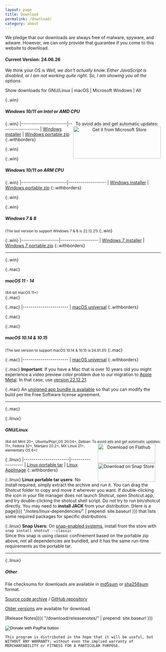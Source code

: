 ```yaml
---
layout: page
title: Download
permalink: /download/
category: about
---
```


We pledge that our downloads are always free of
malware, spyware, and adware. However, we can only provide that guarantee if you come to this website
to download.

#### Current Version: 24.06.26

<div class="OSTEST">
  <p>
  We think your OS is
    <span id="pOSTEST" style="font-style: italic">
      Well, we don't actually know.
      Either JavaScript is disabled, or I am not working quite right.
      So, I am showing you all the options.
    </span>
  </p>
  <p>
    Show downloads for
    <a class="show_links" id='os_linux'>GNU/Linux</a>&nbsp;| 
    <a class="show_links" id='os_mac'>macOS</a>&nbsp;| 
    <a class="show_links" id='os_win'>Microsoft&nbsp;Windows</a>&nbsp;| 
    <a class="show_links" id='os_all'>All</a>
  </p>
</div>

{:.win}
##### Windows 10/11 on Intel or AMD CPU

<div class="win" style='float: right; text-align: center'>
To avoid ads and get automatic updates:<br>
<a href='//www.microsoft.com/store/apps/9PLNFFL3P6LR?cid=storebadge&ocid=badge'><img src='https://developer.microsoft.com/store/badges/images/English_get-it-from-MS.png' alt='Get it from Microsoft Store' style='width: 284px; height: 104px;'/></a>
</div>

{:.win}
|-----------------------|-------------------
| [Windows installer](https://sourceforge.net/projects/shotcut/files/v24.06.26/shotcut-win64-240626.exe/download) | [Windows portable zip](https://sourceforge.net/projects/shotcut/files/v24.06.26/shotcut-win64-240626.zip/download)
{:.withborders}

{:.win}
&nbsp;

{:.win}
##### Windows 10/11 on ARM CPU

{:.win}
|-----------------------|-------------------
| [Windows installer](https://sourceforge.net/projects/shotcut/files/v24.06.26/shotcut-win_ARM-240626.exe/download) | [Windows portable zip](https://sourceforge.net/projects/shotcut/files/v24.06.26/shotcut-win_ARM-240626.zip/download)
{:.withborders}

{:.win}
&nbsp;

{:.win}
##### Windows 7 & 8
<small>(The last version to support Windows 7 & 8 is 22.12.21)</small>
{:.win}

{:.win}
|-------------------|-------------------
| [Windows 7 installer](https://sourceforge.net/projects/shotcut/files/v22.12.21/shotcut-win64-221221.exe/download) | [Windows 7 portable zip](https://sourceforge.net/projects/shotcut/files/v22.12.21/shotcut-win64-221221.zip/download)
{:.withborders}

---
{:.win}

{:.mac}
##### macOS 11 - 14
<small>(64-bit macOS 11+)</small>  
{:.mac}

{:.mac}
|-----------------------
| [macOS universal](https://sourceforge.net/projects/shotcut/files/v24.06.26/shotcut-macos-240626.dmg/download)
{:.withborders}

{:.mac}
&nbsp;

{:.mac}
##### macOS 10.14 & 10.15
<small>(The last version to support macOS 10.14 & 10.15 is 24.01.31)</small>
{:.mac}

{:.mac}
|-----------------------
| [macOS universal](https://sourceforge.net/projects/shotcut/files/v24.01.28/shotcut-macos-240131.dmg/download)
{:.withborders}

{:.mac}
**Important**: If you have a Mac that is over 10 years old you might experience a video preview color problem due to our migration to [Apple Metal](https://developer.apple.com/metal/). In that case, use [version 22.12.21](https://sourceforge.net/projects/shotcut/files/v22.12.21/shotcut-macos-221221.dmg/download).

{:.mac}
An [unsigned app bundle is available](https://sourceforge.net/projects/shotcut/files/v24.06.26/shotcut-macos-unsigned-240626.dmg/download) so that you
can modify the build per the Free Software license agreement.

---
{:.mac}

{:.linux}
##### GNU/Linux

<div class="linux" style='float: right; text-align: center'>
<small>To avoid ads and get automatic updates:</small><br>
<a href='https://flathub.org/apps/details/org.shotcut.Shotcut'><img
width='186' height='62' alt='Download on Flathub'
src='https://flathub.org/assets/badges/flathub-badge-en.png'/></a>
<br>
<a href='https://snapcraft.io/shotcut'><img width='186' height='60'
alt='Download on Snap Store' 
src='https://raw.githubusercontent.com/snapcore/snap-store-badges/master/EN/%5BEN%5D-snap-store-black.png'></a>
</div>

<small class="linux">(64-bit Mint 20+, Ubuntu/Pop!_OS 20.04+, Debian 11+, Fedora 32+, Manjaro 20.2+, MX Linux 21+, elementary OS 6+)</small>

{:.linux}
|-----------------------|-------------------
| [Linux portable tar](https://sourceforge.net/projects/shotcut/files/v24.06.26/shotcut-linux-x86_64-240626.txz/download) | [Linux AppImage](https://sourceforge.net/projects/shotcut/files/v24.06.26/shotcut-linux-x86_64-240626.AppImage/download)
{:.withborders}

{:.linux}
**Linux portable tar users**: No install required, simply extract the archive and run
it. You can drag the Shotcut folder to copy and move it wherever you
want. If double-clicking the icon in your file manager does not launch
Shotcut, open Shotcut.app, and try double-clicking the shotcut shell
script. Do not try to run bin/shotcut directly. You may need to **install
JACK** from your distribution.
[Here is a page]({{ "/notes/linux-dependencies/" | prepend: site.baseurl }})
that lists some required packages for specific distributions.

{:.linux}
**Snap Users**: On [snap-enabled systems](https://snapcraft.io/docs/core/install), install
from the store with `snap install shotcut --classic`  
Since this snap is using classic confinement based on the portable zip above,
not all dependencies are bundled, and it has the same run-time requirements as
the portable tar.

---
{:.linux}

##### Other

File checksums for downloads are available in
[md5sum](https://github.com/mltframework/shotcut/releases/download/v24.06.26/md5sums.txt)
or [sha256sum](https://github.com/mltframework/shotcut/releases/download/v24.06.26/sha256sums.txt) format.

[Source code
archive](https://github.com/mltframework/shotcut/releases/download/v24.06.26/shotcut-src-240626.txz)
/ [GitHub repository](https://github.com/mltframework/shotcut)

[Older versions](https://github.com/mltframework/shotcut/releases/) are
available for download.

[Release Notes]({{ "/download/releasenotes/" | prepend: site.baseurl }})

<form action="https://www.paypal.com/donate" method="post" target="_top">
<input type="hidden" name="hosted_button_id" value="XD364WFCHD46N" />
<input type="image" src="https://www.paypalobjects.com/en_US/i/btn/btn_donate_LG.gif" border="0" name="submit" title="PayPal - The safer, easier way to pay online!" alt="Donate with PayPal button" />
<img alt="" border="0" src="https://www.paypal.com/en_US/i/scr/pixel.gif" width="1" height="1" />
</form>

`This program is distributed in the hope that it will be useful, but
WITHOUT ANY WARRANTY; without even the implied warranty of MERCHANTABILITY
or FITNESS FOR A PARTICULAR PURPOSE.`

<script src="{{ "/assets/js/platform.js" | prepend: site.baseurl }}"></script>
<script src="{{ "/assets/js/platform-display.js" | prepend: site.baseurl }}"></script>
